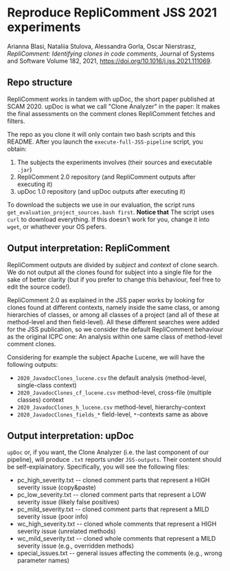 # Reproduce RepliComment JSS 2021 experiments

Arianna Blasi, Nataliia Stulova, Alessandra Gorla, Oscar Nierstrasz, _RepliComment: Identifying clones in code comments_,
Journal of Systems and Software Volume 182, 2021, https://doi.org/10.1016/j.jss.2021.111069.

## Repo structure
RepliComment works in tandem with upDoc, the short paper published at SCAM 2020. upDoc is what we call
"Clone Analyzer" in the paper: It makes the final assessments on the comment clones RepliComment fetches and filters.

The repo as you clone it will only contain two bash scripts and this README. After you launch the `execute-full-JSS-pipeline` script, you obtain:
1. The subjects the experiments involves (their sources and executable `.jar`)
2. RepliComment 2.0 repository (and RepliComment outputs after executing it)
3. upDoc  1.0 repository (and upDoc outputs after executing it)

To download the subjects we use in our evaluation, the script runs `get_evaluation_project_sources.bash first`. **Notice that** The script
uses `curl` to download everything. If this doesn't work for you, change it into `wget`, or whathever your OS pefers.


## Output interpretation: RepliComment
RepliComment outputs are divided by _subject_ and _context_ of clone search. We do not output all the clones found for subject into a single file for the sake of better clarity (but if you prefer to change this behaviour, feel free to edit the source code!).

RepliComment 2.0 as explained in the JSS paper works by looking for clones found at different contexts, namely inside the same class, or among hierarchies of classes, or among all classes of a project (and all of these at method-level and then field-level). All these different searches were added for the JSS publication, so we consider the default RepliComment behaviour as the original ICPC one: An analysis within one same class of method-level comment clones. 

Considering for example the subject Apache Lucene, we will have the following outputs:
- `2020_JavadocClones_lucene.csv` the default analysis (method-level, single-class context)
- `2020_JavadocClones_cf_lucene.csv` method-level, cross-file (multiple classes) context
- `2020_JavadocClones_h_lucene.csv` method-level, hierarchy-context
- `2020_JavadocClones_fields_*` field-level, `*`-contexts same as above

## Output interpretation: upDoc

`upDoc` or, if you want, the Clone Analyzer (i.e. the last component of our pipeline), will produce `.txt` reports under `JSS-outputs`. Their content should be self-explainatory. Specifically, you will see the following files:
* pc_high_severity.txt -- cloned comment parts that represent a HIGH severity issue (copy&paste)
* pc_low_severity.txt  -- cloned comment parts that represent a LOW severity issue (likely false positives)
* pc_mild_severity.txt -- cloned comment parts that represent a MILD severity issue (poor info)
* wc_high_severity.txt -- cloned whole comments that represent a HIGH severity issue (unrelated methods)
* wc_mild_severity.txt -- cloned whole comments that represent a MILD severity issue (e.g., overridden methods)
* special_issues.txt   -- general issues affecting the comments (e.g., wrong parameter names)

